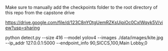 Make sure to manually add the checkpoints folder to the root directory of this repo from the capstone drive

https://drive.google.com/file/d/123C8nYOtgUemRZKsUipiOc0CxIWqyk5V/view?usp=sharing

python detect.py --size 416 --model yolov4 --images ./data/images/kite.jpg --ip_addr 127.0.0.1:5000 --endpoint_info 90,SICCS,100,Main Lobby,0
